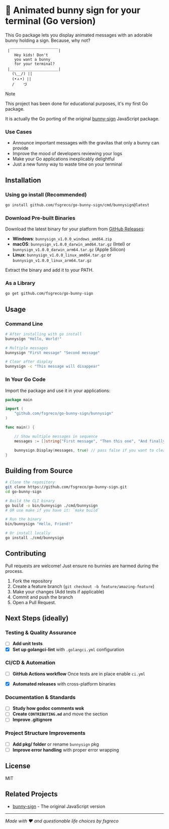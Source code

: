 # 🐰 Animated bunny sign for your terminal (Go version)

This Go package lets you display animated messages with an adorable bunny holding a sign. Because, why not?

```
 |￣￣￣￣￣￣￣￣￣￣￣￣￣|
    Hey kids! Don't 
    you want a bunny 
    for your terminal?
 |＿＿＿＿＿＿＿＿＿＿＿＿＿|
   (\__/) ||
   (•ㅅ•) ||
   /    づ
```
> [!NOTE]
> This project has been done for educational purposes, it's my first Go package.
>
> It is actually the Go porting of the original [bunny-sign](https://github.com/fsgreco/bunny-sign) JavaScript package.


### Use Cases

- Announce important messages with the gravitas that only a bunny can provide
- Improve the mood of developers reviewing your logs
- Make your Go applications inexplicably delightful
- Just a new funny way to waste time on your terminal

## Installation

### Using go install (Recommended)

```bash
go install github.com/fsgreco/go-bunny-sign/cmd/bunnysign@latest
```

### Download Pre-built Binaries

Download the latest binary for your platform from [GitHub Releases](https://github.com/fsgreco/go-bunny-sign/releases):

- **Windows**: `bunnysign_v1.0.0_windows_amd64.zip`
- **macOS**: `bunnysign_v1.0.0_darwin_amd64.tar.gz` (Intel) or `bunnysign_v1.0.0_darwin_arm64.tar.gz` (Apple Silicon)
- **Linux**: `bunnysign_v1.0.0_linux_amd64.tar.gz` or `bunnysign_v1.0.0_linux_arm64.tar.gz`

Extract the binary and add it to your PATH.

### As a Library

```bash
go get github.com/fsgreco/go-bunny-sign
```

## Usage

### Command Line
```bash
# After installing with go install
bunnysign "Hello, World!"

# Multiple messages
bunnysign "First message" "Second message"

# Clear after display
bunnysign -c "This message will disappear"
```

### In Your Go Code

Import the package and use it in your applications:

```go
package main

import (
	"github.com/fsgreco/go-bunny-sign/bunnysign"
)

func main() {

	// Show multiple messages in sequence
	messages := []string{"First message", "Then this one", "And finally this"}

	bunnysign.Display(messages, true) // pass false if you want to clear also the last message
}
```

## Building from Source

```bash
# Clone the repository
git clone https://github.com/fsgreco/go-bunny-sign.git
cd go-bunny-sign

# Build the CLI binary
go build -o bin/bunnysign ./cmd/bunnysign
# OR use make if you have it: `make build`

# Run the binary
bin/bunnysign "Hello, Friend!"

# Or install locally
go install ./cmd/bunnysign
```

## Contributing

Pull requests are welcome! Just ensure no bunnies are harmed during the process. 

1. Fork the repository
2. Create a feature branch (`git checkout -b feature/amazing-feature`)
3. Make your changes (Add tests if applicable)
4. Commit and push the branch 
5. Open a Pull Request.


## Next Steps (ideally)

### Testing & Quality Assurance
- [ ] **Add unit tests**  
- [x] **Set up golangci-lint** with `.golangci.yml` configuration

### CI/CD & Automation
- [ ] **GitHub Actions workflow** Once tests are in place enable `ci.yml` 
- [x] **Automated releases** with cross-platform binaries


### Documentation & Standards
- [ ] **Study how godoc comments wok** 
- [ ] **Create `CONTRIBUTING.md`** and move the section
- [ ] **Improve .gitignore**  

### Project Structure Improvements
- [ ] **Add pkg/ folder** or rename `bunnysign` pkg 
- [ ] **Improve error handling** with proper error wrapping

## License

MIT

## Related Projects

- [bunny-sign](https://github.com/fsgreco/bunny-sign) - The original JavaScript version

---

*Made with ❤️ and questionable life choices by fsgreco*
